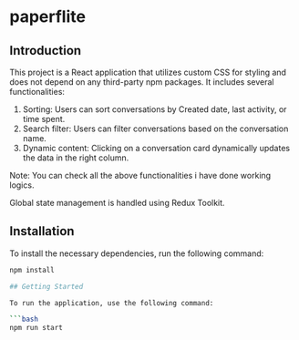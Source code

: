 # paperflite

## Introduction

This project is a React application that utilizes custom CSS for styling and does not depend on any third-party npm packages. It includes several functionalities:

1. Sorting: Users can sort conversations by Created date, last activity, or time spent.
2. Search filter: Users can filter conversations based on the conversation name.
3. Dynamic content: Clicking on a conversation card dynamically updates the data in the right column.

Note: You can check all the above functionalities i have done working logics.

Global state management is handled using Redux Toolkit.

## Installation

To install the necessary dependencies, run the following command:

```bash
npm install

## Getting Started

To run the application, use the following command:

```bash
npm run start
